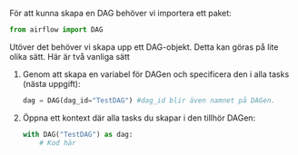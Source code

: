 För att kunna skapa en DAG behöver vi importera ett paket:

```python
from airflow import DAG
```

Utöver det behöver vi skapa upp ett DAG-objekt. Detta kan göras på lite olika sätt. 
Här är två vanliga sätt
1. Genom att skapa en variabel för DAGen och specificera den i alla tasks (nästa uppgift):
    ```python
    dag = DAG(dag_id="TestDAG") #dag_id blir även namnet på DAGen.
    ```
2. Öppna ett kontext där alla tasks du skapar i den tillhör DAGen:
    ```python
    with DAG("TestDAG") as dag:
        # Kod här
